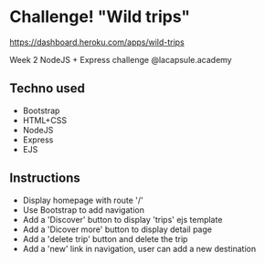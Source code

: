 # Challenge! "Wild trips"
https://dashboard.heroku.com/apps/wild-trips

Week 2 NodeJS + Express challenge @lacapsule.academy

## Techno used
- Bootstrap
- HTML+CSS
- NodeJS
- Express
- EJS

## Instructions
- Display homepage with route '/'
- Use Bootstrap to add navigation
- Add a 'Discover' button to display 'trips' ejs template
- Add a 'Dicover more' button to display detail page 
- Add a 'delete trip' button and delete the trip
- Add a 'new' link in navigation, user can add a new destination 

